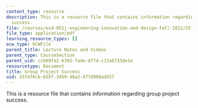```yaml
---
content_type: resource
description: This is a resource file that contains information regarding group project
  success.
file: /courses/esd-051j-engineering-innovation-and-design-fall-2012/25f4f6cb655f345948a2477d960ad557_MITESD_051JF12_Lec15PrTeam.pdf
file_type: application/pdf
learning_resource_types: []
ocw_type: OCWFile
parent_title: Lecture Notes and Videos
parent_type: CourseSection
parent_uid: ccb69fa2-6392-7ade-d774-c12a6733de1e
resourcetype: Document
title: Group Project Success
uid: 25f4f6cb-655f-3459-48a2-477d960ad557
---
```

This is a resource file that contains information regarding group project success.

